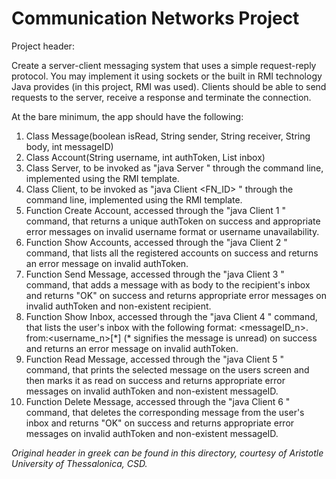 # Communication Networks Project

Project header:

Create a server-client messaging system that uses a simple request-reply protocol. You may implement it using
sockets or the built in RMI technology Java provides (in this project, RMI was used). Clients should be able to send 
requests to the server, receive a response and terminate the connection.

At the bare minimum, the app should have the following:

1. Class Message(boolean isRead, String sender, String receiver, String body, int messageID)
2. Class Account(String username, int authToken, List<Message> inbox)
3. Class Server, to be invoked as "java Server <port number>" through the command line, implemented using the
   RMI template.
4. Class Client, to be invoked as "java Client <host ip> <port number> <FN_ID> <args>" through the command line,
   implemented using the RMI template.
5. Function Create Account, accessed through the "java Client <host ip> <port number> 1 <username>" command, that 
   returns a unique authToken on success and appropriate error messages on invalid username format or username unavailability.
6. Function Show Accounts, accessed through the "java Client <host ip> <port number> 2 <authToken>" command, that 
   lists all the registered accounts on success and returns an error message on invalid authToken.
7. Function Send Message, accessed through the "java Client <host ip> <port number> 3 <authToken> <recipient> <message body>"
   command, that adds a message with <message body> as body to the recipient's inbox and returns "OK" on success and returns 
   appropriate error messages on invalid authToken and non-existent recipient.
8. Function Show Inbox, accessed through the "java Client <host ip> <port number> 4 <authToken>" command, that lists
   the user's inbox with the following format: <messageID_n>. from:<username_n>[\*] (\* signifies the message is unread) on success
   and returns an error message on invalid authToken.
9. Function Read Message, accessed through the "java Client <host ip> <port number> 5 <authToken> <messageID>" command, that
   prints the selected message on the users screen and then marks it as read on success and returns appropriate error messages
   on invalid authToken and non-existent messageID.
10. Function Delete Message, accessed through the "java Client <host ip> <port number> 6 <authToken> <messageID>" command, that
   deletes the corresponding message from the user's inbox and returns "OK" on success and returns appropriate error messages
   on invalid authToken and non-existent messageID.
  
  *Original header in greek can be found in this directory, courtesy of Aristotle University of Thessalonica, CSD.*
